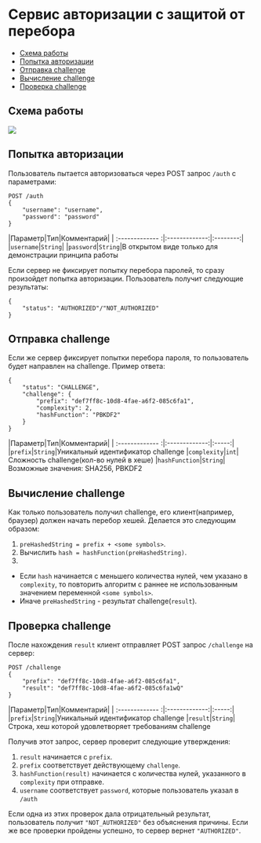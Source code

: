 # Сервис авторизации с защитой от перебора

- [Схема работы](#схема-работы)
- [Попытка авторизации](#попытка-авторизации)
- [Отправка challenge](#отправка-challenge)
- [Вычисление challenge](#вычисление-challenge)
- [Проверка challenge](#проверка-challenge)

## Схема работы
[![](https://mermaid.ink/img/eyJjb2RlIjoic2VxdWVuY2VEaWFncmFtXG5wYXJ0aWNpcGFudCBjIGFzIENsaWVudFxucGFydGljaXBhbnQgcyBhcyBTZXJ2ZXIgXG5cbmMtPj4rczogUE9TVCAvYXV0aCB7dXNlcm5hbWUsIHBhc3N3b3JkfVxucy0-PnM6IGNoZWNrIGlmIGNoYWxsZW5nZSBpcyByZXF1aXJlZFxuYWx0IENoYWxsZW5nZSBpcyBub3QgcmVxdWlyZWRcbnMtPj5zOiBjaGVjayB1c2VybmFtZSBhbmQgcGFzc3dvcmRcbnMtPj5jOiB7YXV0aFN0YXR1cz1BVVRIT1JJWkVEL05PVF9BVVRIT1JJWkVEfVxuZWxzZSBDaGFsbGVuZ2UgaXMgcmVxdWlyZWRcbnMtPj4tYzoge2F1dGhTdGF0dXM9Y2hhbGxlbmdlLCA8YnI-IGNoYWxsZW5nZSA9IHtwcmVmaXgsIGNvbXBsZXhpdHksIGhhc2hGdW5jdGlvbn19XG5lbmRcblxuYWN0aXZhdGUgY1xuYy0-PmM6IHNvbHZlIGNoYWxsZW5nZVxuYy0-PitzOiBQT1NUIC9jaGFsbGVuZ2Uge3ByZWZpeCwgcmVzdWx0fVxucy0-PnM6IGNoZWNrczogPGJyPiAxLiBJZiBwcmVmaXggbWF0Y2hlcyByZXN1bHQgPGJyPiAyLiBJZiBwcmVmaXggaGFzIGEgdmFsaWQgY2hhbGxlbmdlIDxicj4gMy4gSWYgcmVzdWx0IHBhc3NlcyB0aGUgY2hhbGxlbmdlIDxicj4gNC4gSWYgdXNlcm5hbWUtcGFzc3dvcmQgcGFpciBpcyB2YWxpZFxuYWx0IEFsbCBjaGVja3MgcGFzc2VkXG5zLT4-Yzoge2F1dGhTdGF0dXM9QVVUSE9SSVpFRH1cbmVsc2UgXG5zLT4-LWM6IHthdXRoU3RhdHVzPU5PVF9BVVRIT1JJWkVEfVxuZW5kXG5kZWFjdGl2YXRlIGMiLCJtZXJtYWlkIjp7InRoZW1lIjoiZGVmYXVsdCJ9LCJ1cGRhdGVFZGl0b3IiOmZhbHNlLCJhdXRvU3luYyI6dHJ1ZSwidXBkYXRlRGlhZ3JhbSI6ZmFsc2V9)](https://mermaid-js.github.io/mermaid-live-editor/edit/#eyJjb2RlIjoic2VxdWVuY2VEaWFncmFtXG5wYXJ0aWNpcGFudCBjIGFzIENsaWVudFxucGFydGljaXBhbnQgcyBhcyBTZXJ2ZXIgXG5cbmMtPj4rczogUE9TVCAvYXV0aCB7dXNlcm5hbWUsIHBhc3N3b3JkfVxucy0-PnM6IGNoZWNrIGlmIGNoYWxsZW5nZSBpcyByZXF1aXJlZFxuYWx0IENoYWxsZW5nZSBpcyBub3QgcmVxdWlyZWRcbnMtPj5zOiBjaGVjayB1c2VybmFtZSBhbmQgcGFzc3dvcmRcbnMtPj5jOiB7YXV0aFN0YXR1cz1BVVRIT1JJWkVEL05PVF9BVVRIT1JJWkVEfVxuZWxzZSBDaGFsbGVuZ2UgaXMgcmVxdWlyZWRcbnMtPj4tYzoge2F1dGhTdGF0dXM9Y2hhbGxlbmdlLCA8YnI-IGNoYWxsZW5nZSA9IHtwcmVmaXgsIGNvbXBsZXhpdHksIGhhc2hGdW5jdGlvbn19XG5lbmRcblxuYWN0aXZhdGUgY1xuYy0-PmM6IHNvbHZlIGNoYWxsZW5nZVxuYy0-PitzOiBQT1NUIC9jaGFsbGVuZ2Uge3ByZWZpeCwgcmVzdWx0fVxucy0-PnM6IGNoZWNrczogPGJyPiAxLiBJZiBwcmVmaXggbWF0Y2hlcyByZXN1bHQgPGJyPiAyLiBJZiBwcmVmaXggaGFzIGEgdmFsaWQgY2hhbGxlbmdlIDxicj4gMy4gSWYgcmVzdWx0IHBhc3NlcyB0aGUgY2hhbGxlbmdlIDxicj4gNC4gSWYgdXNlcm5hbWUtcGFzc3dvcmQgcGFpciBpcyB2YWxpZFxuYWx0IEFsbCBjaGVja3MgcGFzc2VkXG5zLT4-Yzoge2F1dGhTdGF0dXM9QVVUSE9SSVpFRH1cbmVsc2UgXG5zLT4-LWM6IHthdXRoU3RhdHVzPU5PVF9BVVRIT1JJWkVEfVxuZW5kXG5kZWFjdGl2YXRlIGMiLCJtZXJtYWlkIjoie1xuICBcInRoZW1lXCI6IFwiZGVmYXVsdFwiXG59IiwidXBkYXRlRWRpdG9yIjpmYWxzZSwiYXV0b1N5bmMiOnRydWUsInVwZGF0ZURpYWdyYW0iOmZhbHNlfQ)

## Попытка авторизации
Пользователь пытается авторизоваться через POST запрос `/auth` с параметрами:
```
POST /auth
{
    "username": "username",
    "password": "password"
}
```
|Параметр|Тип|Комментарий|
| :------------- :|:-------------:|:--------:|
|`username`|`String`|
|`password`|`String`|В открытом виде только для демонстрации принципа работы

Если сервер не фиксирует попытку перебора паролей, то сразу произойдет попытка авторизации. Пользователь получит следующие результаты:
```
{
    "status": "AUTHORIZED"/"NOT_AUTHORIZED"
}
```

## Отправка challenge
Если же сервер фиксирует попытки перебора пароля, то пользователь будет направлен на challenge. Пример ответа:
```
{
    "status": "CHALLENGE",
    "challenge": {
        "prefix": "def7ff8c-10d8-4fae-a6f2-085c6fa1",
        "complexity": 2,
        "hashFunction": "PBKDF2"
    }
}
```
|Параметр|Тип|Комментарий|
| :------------- :|:-------------:|:-----:|
|`prefix`|`String`|Уникальный идентификатор challenge
|`complexity`|`int`|Сложность challenge(кол-во нулей в хеше)
|`hashFunction`|`String`|Возможные значения: SHA256, PBKDF2

## Вычисление challenge

Как только пользователь получил challenge, его клиент(например, браузер) должен начать перебор хешей. Делается это следующим образом:
1. `preHashedString = prefix + <some symbols>`.
2. Вычислить `hash = hashFunction(preHashedString)`.
3. 
  - Если `hash` начинается с меньшего количества нулей, чем указано в `complexity`,  то повторить алгоритм с раннее не использованным значением переменной `<some symbols>`.
  - Иначе `preHashedString` - результат challenge(`result`).

## Проверка challenge
После нахождения `result` клиент отправляет POST запрос `/challenge` на сервер:
```
POST /challenge
{
    "prefix": "def7ff8c-10d8-4fae-a6f2-085c6fa1",
    "result": "def7ff8c-10d8-4fae-a6f2-085c6fa1wQ"
}
```
|Параметр|Тип|Комментарий|
| :------------- :|:-------------:|:-----:|
|`prefix`|`String`|Уникальный идентификатор challenge
|`result`|`String`|Строка, хеш которой удовлетворяет требованиям challenge

Получив этот запрос, сервер проверит следующие утверждения:
1. `result` начинается с `prefix`.
2. `prefix` соответствует действующему `challenge`.
3. `hashFunction(result)` начинается с количества нулей, указанного в `complexity` при отправке.
4. `username` соответствует `password`, которые пользователь указал в `/auth`

Если одна из этих проверок дала отрицательный результат, пользователь получит `"NOT_AUTHORIZED"` без объяснения причины.
Если же все проверки пройдены успешно, то сервер вернет `"AUTHORIZED"`.
